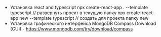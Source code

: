 - Установка react and typescript
    npx create-react-app . --template typescript // развернуть проект в текущую папку
        npx create-react-app new --template typescript // создать для проекта папку new
- Установка графического интерфейса MongoDB Compass Download (GUI) - https://www.mongodb.com/try/download/compass